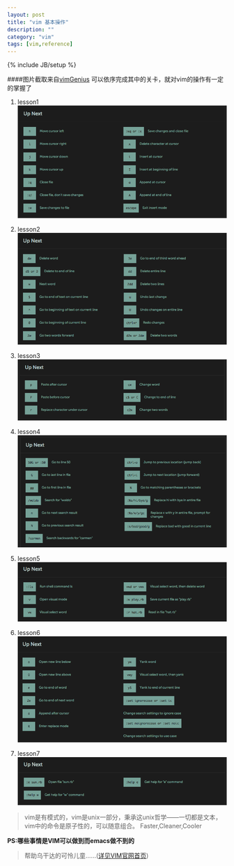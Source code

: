 ```yaml
---
layout: post
title: "vim 基本操作"
description: ""
category: "vim"
tags: [vim,reference]
---
```

{% include JB/setup %}

####图片截取来自[vimGenius](http://vimgenius.com/lessons/vim-intro)
可以依序完成其中的关卡，就对vim的操作有一定的掌握了

  1. lesson1 <img src="/assets/image/vim_1.jpg"  /> 

  2. lesson2 <img src="/assets/image/vim_2.jpg"  /> 

  3. lesson3 <img src="/assets/image/vim_3.jpg"  /> 

  4. lesson4 <img src="/assets/image/vim_4.jpg"  /> 

  5. lesson5 <img src="/assets/image/vim_5.jpg"  /> 

  6. lesson6 <img src="/assets/image/vim_6.jpg"  /> 

  7. lesson7 <img src="/assets/image/vim_7.jpg"  /> 

>vim是有模式的，vim是unix一部分，秉承这unix哲学——一切都是文本，vim中的命令是原子性的，可以随意组合。
>Faster,Cleaner,Cooler

**PS:哪些事情是VIM可以做到而emacs做不到的**
>帮助乌干达的可怜儿童……([详见VIM官网首页](http://www.vim.org/))
